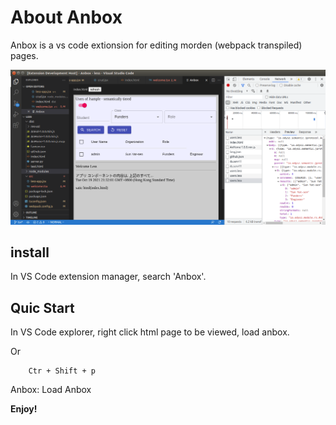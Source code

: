 # About Anbox

Anbox is a vs code extionsion for editing morden (webpack transpiled) pages. 

![screenshot](res/00-anbox-0.1.0.png)

## install

In VS Code extension manager, search 'Anbox'.

## Quic Start

In VS Code explorer, right click html page to be viewed, load anbox. 

Or

```
    Ctr + Shift + p
```

Anbox: Load Anbox

**Enjoy!**
